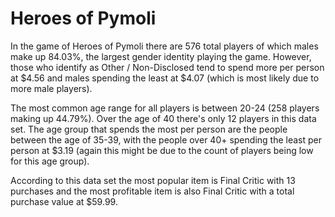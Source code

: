 # Heroes of Pymoli

In the game of Heroes of Pymoli there are 576 total players of which males make up 84.03%, the largest gender identity playing the game. However, those who identify as Other / Non-Disclosed tend to spend more per person at $4.56 and males spending the least at $4.07 (which is most likely due to more male players).

The most common age range for all players is between 20-24 (258 players making up 44.79%). Over the age of 40 there's only 12 players in this data set. The age group that spends the most per person are the people between the age of 35-39, with the people over 40+ spending the least per person at $3.19 (again this might be due to the count of players being low for this age group).

According to this data set the most popular item is Final Critic with 13 purchases and the most profitable item is also Final Critic with a total purchase value at $59.99.

